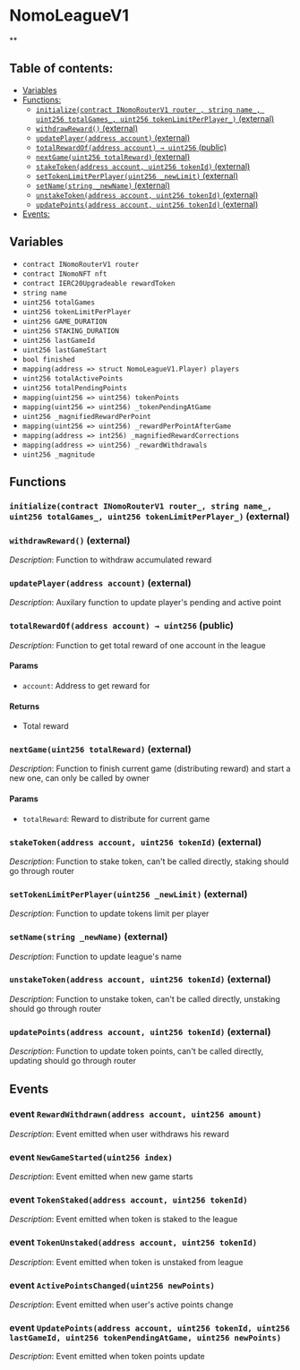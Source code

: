 # NomoLeagueV1
**


## Table of contents:
- [Variables](#variables)
- [Functions:](#functions)
  - [`initialize(contract INomoRouterV1 router_, string name_, uint256 totalGames_, uint256 tokenLimitPerPlayer_)` (external) ](#nomoleaguev1-initialize-contract-inomorouterv1-string-uint256-uint256-)
  - [`withdrawReward()` (external) ](#nomoleaguev1-withdrawreward--)
  - [`updatePlayer(address account)` (external) ](#nomoleaguev1-updateplayer-address-)
  - [`totalRewardOf(address account) → uint256` (public) ](#nomoleaguev1-totalrewardof-address-)
  - [`nextGame(uint256 totalReward)` (external) ](#nomoleaguev1-nextgame-uint256-)
  - [`stakeToken(address account, uint256 tokenId)` (external) ](#nomoleaguev1-staketoken-address-uint256-)
  - [`setTokenLimitPerPlayer(uint256 _newLimit)` (external) ](#nomoleaguev1-settokenlimitperplayer-uint256-)
  - [`setName(string _newName)` (external) ](#nomoleaguev1-setname-string-)
  - [`unstakeToken(address account, uint256 tokenId)` (external) ](#nomoleaguev1-unstaketoken-address-uint256-)
  - [`updatePoints(address account, uint256 tokenId)` (external) ](#nomoleaguev1-updatepoints-address-uint256-)
- [Events:](#events)

## Variables <a name="variables"></a>
- `contract INomoRouterV1 router`
- `contract INomoNFT nft`
- `contract IERC20Upgradeable rewardToken`
- `string name`
- `uint256 totalGames`
- `uint256 tokenLimitPerPlayer`
- `uint256 GAME_DURATION`
- `uint256 STAKING_DURATION`
- `uint256 lastGameId`
- `uint256 lastGameStart`
- `bool finished`
- `mapping(address => struct NomoLeagueV1.Player) players`
- `uint256 totalActivePoints`
- `uint256 totalPendingPoints`
- `mapping(uint256 => uint256) tokenPoints`
- `mapping(uint256 => uint256) _tokenPendingAtGame`
- `uint256 _magnifiedRewardPerPoint`
- `mapping(uint256 => uint256) _rewardPerPointAfterGame`
- `mapping(address => int256) _magnifiedRewardCorrections`
- `mapping(address => uint256) _rewardWithdrawals`
- `uint256 _magnitude`

## Functions <a name="functions"></a>

### `initialize(contract INomoRouterV1 router_, string name_, uint256 totalGames_, uint256 tokenLimitPerPlayer_)` (external) <a name="nomoleaguev1-initialize-contract-inomorouterv1-string-uint256-uint256-"></a>


### `withdrawReward()` (external) <a name="nomoleaguev1-withdrawreward--"></a>

*Description*: Function to withdraw accumulated reward

### `updatePlayer(address account)` (external) <a name="nomoleaguev1-updateplayer-address-"></a>

*Description*: Auxilary function to update player's pending and active point

### `totalRewardOf(address account) → uint256` (public) <a name="nomoleaguev1-totalrewardof-address-"></a>

*Description*: Function to get total reward of one account in the league


#### Params
 - `account`: Address to get reward for

#### Returns
 - Total reward

### `nextGame(uint256 totalReward)` (external) <a name="nomoleaguev1-nextgame-uint256-"></a>

*Description*: Function to finish current game (distributing reward) and start a new one, can only be called by owner


#### Params
 - `totalReward`: Reward to distribute for current game

### `stakeToken(address account, uint256 tokenId)` (external) <a name="nomoleaguev1-staketoken-address-uint256-"></a>

*Description*: Function to stake token, can't be called directly, staking should go through router

### `setTokenLimitPerPlayer(uint256 _newLimit)` (external) <a name="nomoleaguev1-settokenlimitperplayer-uint256-"></a>

*Description*: Function to update tokens limit per player

### `setName(string _newName)` (external) <a name="nomoleaguev1-setname-string-"></a>

*Description*: Function to update league's name

### `unstakeToken(address account, uint256 tokenId)` (external) <a name="nomoleaguev1-unstaketoken-address-uint256-"></a>

*Description*: Function to unstake token, can't be called directly, unstaking should go through router

### `updatePoints(address account, uint256 tokenId)` (external) <a name="nomoleaguev1-updatepoints-address-uint256-"></a>

*Description*: Function to update token points, can't be called directly, updating should go through router
## Events <a name="events"></a>
### event `RewardWithdrawn(address account, uint256 amount)` <a name="nomoleaguev1-rewardwithdrawn-address-uint256-"></a>

*Description*: Event emitted when user withdraws his reward

### event `NewGameStarted(uint256 index)` <a name="nomoleaguev1-newgamestarted-uint256-"></a>

*Description*: Event emitted when new game starts

### event `TokenStaked(address account, uint256 tokenId)` <a name="nomoleaguev1-tokenstaked-address-uint256-"></a>

*Description*: Event emitted when token is staked to the league

### event `TokenUnstaked(address account, uint256 tokenId)` <a name="nomoleaguev1-tokenunstaked-address-uint256-"></a>

*Description*: Event emitted when token is unstaked from league

### event `ActivePointsChanged(uint256 newPoints)` <a name="nomoleaguev1-activepointschanged-uint256-"></a>

*Description*: Event emitted when user's active points change

### event `UpdatePoints(address account, uint256 tokenId, uint256 lastGameId, uint256 tokenPendingAtGame, uint256 newPoints)` <a name="nomoleaguev1-updatepoints-address-uint256-uint256-uint256-uint256-"></a>

*Description*: Event emitted when token points update

